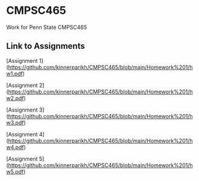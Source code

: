 # CMPSC465
Work for Penn State CMPSC465

## Link to Assignments

[Assignment 1] (https://github.com/kinnerparikh/CMPSC465/blob/main/Homework%201/hw1.pdf)

[Assignment 2] (https://github.com/kinnerparikh/CMPSC465/blob/main/Homework%201/hw2.pdf)

[Assignment 3] (https://github.com/kinnerparikh/CMPSC465/blob/main/Homework%201/hw3.pdf)

[Assignment 4] (https://github.com/kinnerparikh/CMPSC465/blob/main/Homework%201/hw4.pdf)

[Assignment 5] (https://github.com/kinnerparikh/CMPSC465/blob/main/Homework%201/hw5.pdf)